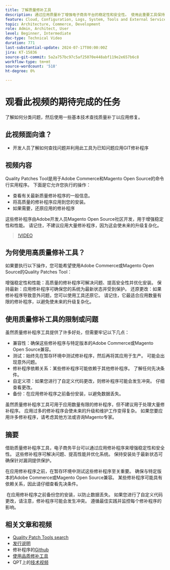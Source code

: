 ```yaml
---
title: 了解质量修补工具
description: 通过应用质量补丁增强电子商务平台的稳定性和安全性。 使用此重要工具保持最新、解决问题和优化性能。
feature: Cloud, Configuration, Logs, System, Tools and External Services
topic: Architecture, Commerce, Development
role: Admin, Architect, User
level: Beginner, Intermediate
doc-type: Technical Video
duration: 771
last-substantial-update: 2024-07-17T00:00:00Z
jira: KT-15836
source-git-commit: 5a2a757bc97c5af25070e448abf119e2e657b6c8
workflow-type: tm+mt
source-wordcount: '518'
ht-degree: 0%

---
```


# 观看此视频的期待完成的任务

了解如何分类问题，然后使用一些基本技术查找质量补丁以应用修复。

## 此视频面向谁？

* 开发人员了解如何查找问题并利用此工具为已知问题应用GIT修补程序

## 视频内容

Quality Patches Tool是用于Adobe Commerce和Magento Open Source的命令行实用程序。 下面是它允许您执行的操作：

* 查看有关最新质量修补程序的一般信息。
* 将高质量的修补程序应用到您的安装。
* 如果需要，还原应用的修补程序

这些修补程序由Adobe开发人员Magento Open Source社区开发，用于增强稳定性和性能。 请记住，不建议应用大量修补程序，因为这会使未来的升级复杂化。

>[!VIDEO](https://video.tv.adobe.com/v/3431436?learn=on)

## 为何使用高质量修补工具？

如果要执行以下操作，您可能希望使用Adobe Commerce或Magento Open Source的Quality Patches Tool：

增强稳定性和性能：高质量的修补程序可解决问题、提高安全性并优化安装。
保持最新：应用修补程序可确保您的系统为最新状态并受到保护。
还原更改：如果修补程序导致意外问题，您可以使用工具还原它。 请记住，它最适合应用数量有限的修补程序，以避免使未来的升级复杂化。  

## 使用质量修补工具的限制或问题

虽然质量修补程序工具提供了许多好处，但需要牢记以下几点：

* 兼容性：确保这些修补程序与特定版本的Adobe Commerce或Magento Open Source兼容。
* 测试：始终先在暂存环境中测试修补程序，然后再将其应用于生产。 可能会出现意外问题。
* 修补程序依赖关系：某些修补程序可能依赖于其他修补程序。 了解任何先决条件。
* 自定义项：如果您进行了自定义代码更改，则修补程序可能会发生冲突。 仔细查看更改。
* 备份：在应用修补程序之前备份安装，以避免数据丢失。

虽然质量修补程序工具可用于应用数量有限的修补程序，但不建议用于处理大量修补程序。 应用过多的修补程序会使未来的升级和维护工作变得复杂。 如果您要应用许多修补程序，请考虑其他方法或咨询Magento专家。 

## 摘要

借助质量修补程序工具，电子商务平台可以通过应用修补程序来增强稳定性和安全性。 这些修补程序可解决问题、提高性能并优化系统。 保持安装处于最新状态可确保针对漏洞提供保护。

在应用修补程序之前，在暂存环境中测试这些修补程序至关重要。 确保与特定版本的Adobe Commerce或Magento Open Source兼容。 某些修补程序可能具有依赖关系，因此请仔细查看先决条件。

 在应用修补程序之前备份您的安装，以防止数据丢失。 如果您进行了自定义代码更改，请注意，修补程序可能会发生冲突。 遵循最佳实践并监控每个修补程序的影响。

## 相关文章和视频

* [Quality Patch Tools search](https://experienceleague.adobe.com/tools/commerce-quality-patches/index.html)
* [发行说明](https://experienceleague.adobe.com/en/docs/commerce-operations/tools/quality-patches-tool/release-notes)
* 修补程序的[Github](https://github.com/magento/quality-patches/blob/master/patches/os/)
* [使用品质修补工具](https://experienceleague.adobe.com/en/docs/commerce-operations/tools/quality-patches-tool/usage)
* QPT上的[技术视频](https://experienceleague.adobe.com/en/docs/commerce-learn/tutorials/tools/quality-patch-tool)